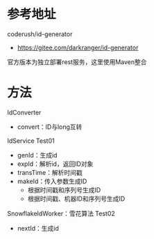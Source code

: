 # 参考地址
coderush/id-generator
- https://gitee.com/darkranger/id-generator

官方版本为独立部署rest服务，这里使用Maven整合

# 方法
IdConverter
- convert：ID与long互转

IdService                   Test01
- genId：生成id
- expId：解析id，返回ID对象
- transTime：解析时间戳
- makeId：传入参数生成ID 
    - 根据时间戳和序列号生成ID
    - 根据时间戳、机器ID和序列号生成ID

SnowflakeIdWorker：雪花算法    Test02
- nextId：生成id


